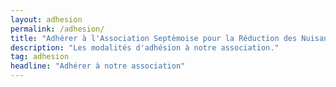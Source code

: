 ```yaml
---
layout: adhesion
permalink: /adhesion/
title: "Adhérer à l'Association Septèmoise pour la Réduction des Nuisances de l'Autoroute" 
description: "Les modalités d'adhésion à notre association."
tag: adhesion
headline: "Adhérer à notre association"
---
```

